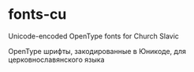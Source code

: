 # fonts-cu
Unicode-encoded OpenType fonts for Church Slavic

OpenType шрифты, закодированные в Юникоде, для церковнославянского языка

